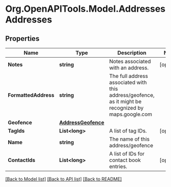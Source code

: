 # Org.OpenAPITools.Model.AddressesAddresses
## Properties

Name | Type | Description | Notes
------------ | ------------- | ------------- | -------------
**Notes** | **string** | Notes associated with an address. | [optional] 
**FormattedAddress** | **string** | The full address associated with this address/geofence, as it might be recognized by maps.google.com | 
**Geofence** | [**AddressGeofence**](AddressGeofence.md) |  | 
**TagIds** | **List&lt;long&gt;** | A list of tag IDs. | [optional] 
**Name** | **string** | The name of this address/geofence | 
**ContactIds** | **List&lt;long&gt;** | A list of IDs for contact book entries. | [optional] 

[[Back to Model list]](../README.md#documentation-for-models) [[Back to API list]](../README.md#documentation-for-api-endpoints) [[Back to README]](../README.md)

